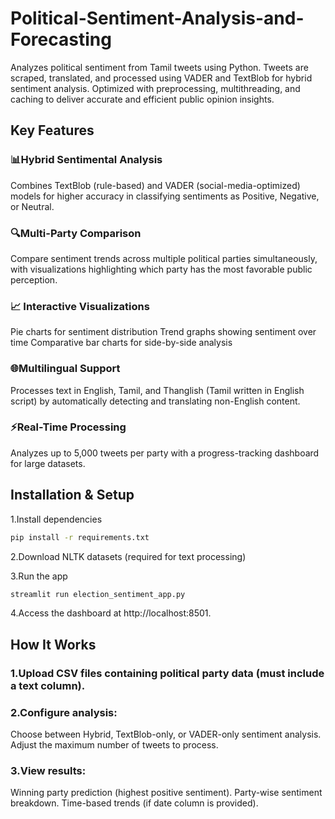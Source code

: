# Political-Sentiment-Analysis-and-Forecasting
Analyzes political sentiment from Tamil tweets using Python. Tweets are scraped, translated, and processed using VADER and TextBlob for hybrid sentiment analysis. Optimized with preprocessing, multithreading, and caching to deliver accurate and efficient public opinion insights.

## Key Features 

### 📊Hybrid Sentimental Analysis
Combines TextBlob (rule-based) and VADER (social-media-optimized) models for higher accuracy in classifying sentiments as Positive, Negative, or Neutral.

### 🔍Multi-Party Comparison
Compare sentiment trends across multiple political parties simultaneously, with visualizations highlighting which party has the most favorable public perception.

### 📈 Interactive Visualizations
Pie charts for sentiment distribution
Trend graphs showing sentiment over time
Comparative bar charts for side-by-side analysis

### 🌐Multilingual Support 
Processes text in English, Tamil, and Thanglish (Tamil written in English script) by automatically detecting and translating non-English content.



### ⚡Real-Time Processing
Analyzes up to 5,000 tweets per party with a progress-tracking dashboard for large datasets.


## Installation & Setup

1.Install dependencies 
```bash
pip install -r requirements.txt
```

2.Download NLTK datasets (required for text processing)

3.Run the app 
```bash
streamlit run election_sentiment_app.py
```

4.Access the dashboard at http://localhost:8501.


## How It Works

### 1.Upload CSV files containing political party data (must include a text column).

### 2.Configure analysis:
  Choose between Hybrid, TextBlob-only, or VADER-only sentiment analysis.
  Adjust the maximum number of tweets to process.
  
### 3.View results:
  Winning party prediction (highest positive sentiment).
  Party-wise sentiment breakdown.
  Time-based trends (if date column is provided).





